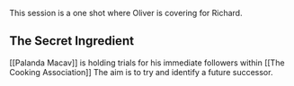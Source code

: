 This session is a one shot where Oliver is covering for Richard.

## The Secret Ingredient

[[Palanda Macav]] is holding trials for his immediate followers within [[The Cooking Association]]
The aim is to try and identify a future successor.
